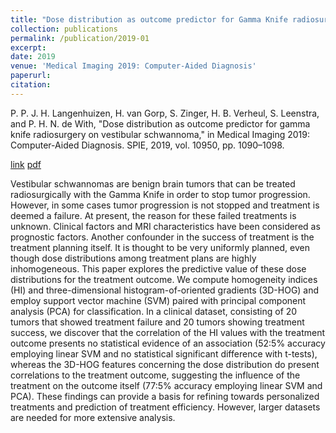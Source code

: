 ```yaml
---
title: "Dose distribution as outcome predictor for Gamma Knife radiosurgery on vestibular schwannoma"
collection: publications
permalink: /publication/2019-01
excerpt:
date: 2019
venue: 'Medical Imaging 2019: Computer-Aided Diagnosis'
paperurl: 
citation: 
---
```


P. P. J. H. Langenhuizen, H. van Gorp, S. Zinger, H. B. Verheul, S. Leenstra, and P. H. N. de With, "Dose distribution as outcome predictor for gamma knife radiosurgery on vestibular schwannoma," in Medical Imaging 2019: Computer-Aided Diagnosis. SPIE, 2019, vol. 10950, pp. 1090–1098.

[link](http://academicpages.github.io/files/paper1.pdf)
[pdf](http://academicpages.github.io/files/paper1.pdf)

Vestibular schwannomas are benign brain tumors that can be treated radiosurgically with the Gamma Knife in order to stop tumor progression. However, in some cases tumor progression is not stopped and treatment is deemed a failure. At present, the reason for these failed treatments is unknown. Clinical factors and MRI characteristics have been considered as prognostic factors. Another confounder in the success of treatment is the treatment planning itself. It is thought to be very uniformly planned, even though dose distributions among treatment plans are highly inhomogeneous. This paper explores the predictive value of these dose distributions for the treatment outcome. We compute homogeneity indices (HI) and three-dimensional histogram-of-oriented gradients (3D-HOG) and employ support vector machine (SVM) paired with principal component analysis (PCA) for classification. In a clinical dataset, consisting of 20 tumors that showed treatment failure and 20 tumors showing treatment success, we discover that the correlation of the HI values with the treatment outcome presents no statistical evidence of an association (52:5% accuracy employing linear SVM and no statistical significant difference with t-tests), whereas the 3D-HOG features concerning the dose distribution do present correlations to the treatment outcome, suggesting the influence of the treatment on the outcome itself (77:5% accuracy employing linear SVM and PCA). These findings can provide a basis for refining towards personalized treatments and prediction of treatment efficiency. However, larger datasets are needed for more extensive analysis.